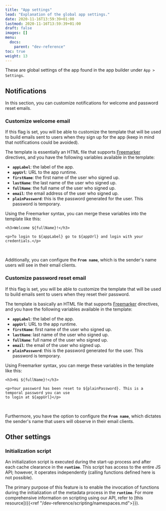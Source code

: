 ```yaml
---
title: "App settings"
lead: "Explanation of the global app settings."
date: 2020-11-16T13:59:39+01:00
lastmod: 2020-11-16T13:59:39+01:00
draft: false
images: []
menu:
  docs:
    parent: "dev-reference"
toc: true
weight: 13
---
```


These are global settings of the app found in the app builder under `App > Settings`.
  
## **Notifications**

In this section, you can customize notifications for welcome and password reset emails.

### Customize welcome email

If this flag is set, you will be able to customize the template that will be used to build emails sent to 
users when they sign up for the app (keep in mind that notifications could be avoided).

The template is essentially an HTML file that supports [Freemarker](http://freemarker.org/docs/dgui_quickstart_template.html)
directives, and you have the following variables available in the template:

- **`appLabel`**: the label of the app.
- **`appUrl`**: URL to the app runtime.
- **`firstName`**: the first name of the user who signed up.
- **`lastName`**: the last name of the user who signed up.
- **`fullName`**: the full name of the user who signed up.
- **`email`**: the email address of the user who signed up.
- **`plainPassword`**: this is the password generated for the user. This password is temporary.

Using the Freemarker syntax, you can merge these variables into the template like this:

```
<h3>Welcome ${fullName}!</h3>

<p>To login to ${appLabel} go to ${appUrl} and login with your credentials.</p>
```
<br>

Additionally, you can configure the **`From name`**, which is the sender's name users will see in their email
clients.

### Customize password reset email

If this flag is set, you will be able to customize the template that will be used to build emails sent to users when they reset their password.

The template is basically an HTML file that supports [Freemarker](http://freemarker.org/docs/dgui_quickstart_template.html) directives, and you have the following variables available in the template:

- **`appLabel`**: the label of the app.
- **`appUrl`**: URL to the app runtime.
- **`firstName`**: first name of the user who signed up.
- **`lastName`**: last name of the user who signed up.
- **`fullName`**: full name of the user who signed up.
- **`email`**: the email of the user who signed up.
- **`plainPassword`**: this is the password generated for the user. This password is temporary.

Using Freemarker syntax, you can merge these variables in the template like this:

```
<h3>Hi ${fullName}!</h3>

<p>Your password has been reset to ${plainPassword}. This is a temporal password you can use
to login at ${appUrl}</p>
```
<br>

Furthermore, you have the option to configure the **`From name`**, which dictates the sender's name that users will observe in their email clients.

## **Other settings**

### Initialization script

An initialization script is executed during the start-up process and after each cache clearance in the **`runtime`**. This script has access to the entire JS API; however, it operates independently (calling functions defined here is not possible).

The primary purpose of this feature is to enable the invocation of functions during the initialization of the metadata process in the **`runtime`**. For more comprehensive information on scripting using our API, refer to [this resource]({{<ref "/dev-reference/scripting/namespaces.md">}}).